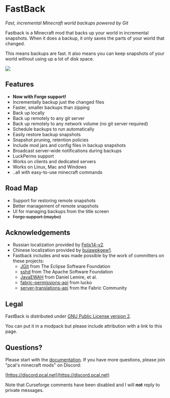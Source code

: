 # FastBack
*Fast, incremental Minecraft world backups powered by Git*

Fastback is a Minecraft mod that backs up your world in incremental snapshots.  When it does a backup,
it only saves the parts of your world that changed.

This means backups are fast.  It also means you can keep snapshots of your world without using up a lot
of disk space.

![](https://pcal43.github.io/fastback/savescreen_animation.gif)

## Features

* **Now with Forge support!**
* Incrementally backup just the changed files
* Faster, smaller backups than zipping
* Back up locally
* Back up remotely to any git server
* Back up remotely to any network volume (no git server required)
* Schedule backups to run automatically
* Easily restore backup snapshots
* Snapshot pruning, retention policies
* Include mod jars and config files in backup snapshots
* Broadcast server-wide notifications during backups
* LuckPerms support
* Works on clients and dedicated servers
* Works on Linux, Mac and Windows
* ..all with easy-to-use minecraft commands


## Road Map
* Support for restoring remote snapshots
* Better management of remote snapshots
* UI for managing backups from the title screen
* ~~Forge support (maybe)~~

## Acknowledgements

* Russian localization provided by [Felix14-v2](https://github.com/Felix14-v2).
* Chinese localization provided by [buiawpkgew1](https://github.com/buiawpkgew1).
* Fastback includes and was made possible by the work of committers on these projects:
    * [JGit](https://www.eclipse.org/jgit/) from The Eclipse Software Foundation
    * [sshd](https://mina.apache.org/sshd-project/) from The Apache Software Foundation
    * [JavaEWAH](https://github.com/lemire/javaewah) from Daniel Lemire, et al.
    * [fabric-permissions-api](https://github.com/lucko/fabric-permissions-api) from lucko
    * [server-translations-api](https://github.com/NucleoidMC/Server-Translations) from the Fabric Community

## Legal

FastBack is distributed under [GNU Public License version 2](https://github.com/pcal43/fastback/blob/main/LICENSE).

You can put it in a modpack but please include attribution with a link to this page.

## Questions?

Please start with the [documentation](https://pcal43.github.io/fastback).  If you have more
questions, please join "pcal's minecraft mods" on Discord:

[https://discord.pcal.net](https://discord.pcal.net)

Note that Curseforge comments have been disabled and I will **not** reply to private messages.

